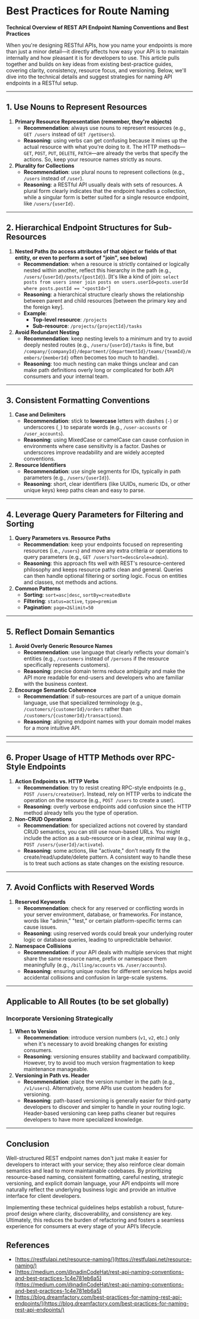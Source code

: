 
# Best Practices for Route Naming

**Technical Overview of REST API Endpoint Naming Conventions and Best Practices**

When you're designing RESTful APIs, how you name your endpoints is more than just a minor detail—it directly affects how easy your API is to maintain internally and how pleasant it is for developers to use. This article pulls together and builds on key ideas from existing best-practice guides, covering clarity, consistency, resource focus, and versioning. Below, we'll dive into the technical details and suggest strategies for naming API endpoints in a RESTful setup.

---

## 1. Use Nouns to Represent Resources

1.  **Primary Resource Representation (remember, they're objects)**
    * **Recommendation**: always use nouns to represent resources (e.g., `GET /users` instead of `GET /getUsers`).
    * **Reasoning**: using verbs can get confusing because it mixes up the actual resource with what you're doing to it. The HTTP methods—`GET`, `POST`, `PUT`, `DELETE`, `PATCH`—are already the verbs that specify the actions. So, keep your resource names strictly as nouns.
2.  **Plurality for Collections**
    * **Recommendation**: use plural nouns to represent collections (e.g., `/users` instead of `/user`).
    * **Reasoning**: a RESTful API usually deals with sets of resources. A plural form clearly indicates that the endpoint handles a collection, while a singular form is better suited for a single resource endpoint, like `/users/{userId}`.

---

## 2. Hierarchical Endpoint Structures for Sub-Resources

1.  **Nested Paths (to access attributes of that object or fields of that entity, or even to perform a sort of "join", see below)**
    * **Recommendation**: when a resource is strictly contained or logically nested within another, reflect this hierarchy in the path (e.g., `/users/{userId}/posts/{postId}`). [It's like a kind of join: `select posts from users inner join posts on users.userId=posts.userId where posts.postId == "<postId>"`]
    * **Reasoning**: a hierarchical structure clearly shows the relationship between parent and child resources [between the primary key and the foreign key].
    * **Example**:
        * **Top-level resource**: `/projects`
        * **Sub-resource**: `/projects/{projectId}/tasks`
2.  **Avoid Redundant Nesting**
    * **Recommendation**: keep nesting levels to a minimum and try to avoid deeply nested routes (e.g., `/users/{userId}/tasks` is fine, but `/company/{companyId}/department/{departmentId}/teams/{teamId}/members/{memberId}` often becomes too much to handle).
    * **Reasoning**: too much nesting can make things unclear and can make path definitions overly long or complicated for both API consumers and your internal team.

---

## 3. Consistent Formatting Conventions

1.  **Case and Delimiters**
    * **Recommendation**: stick to **lowercase** letters with dashes (`-`) or underscores (`_`) to separate words (e.g., `/user-accounts` or `/user_accounts`).
    * **Reasoning**: using MixedCase or camelCase can cause confusion in environments where case sensitivity is a factor. Dashes or underscores improve readability and are widely accepted conventions.
2.  **Resource Identifiers**
    * **Recommendation**: use single segments for IDs, typically in path parameters (e.g., `/users/{userId}`).
    * **Reasoning**: short, clear identifiers (like UUIDs, numeric IDs, or other unique keys) keep paths clean and easy to parse.

---

## 4. Leverage Query Parameters for Filtering and Sorting

1.  **Query Parameters vs. Resource Paths**
    * **Recommendation**: keep your endpoints focused on representing resources (i.e., `/users`) and move any extra criteria or operations to query parameters (e.g., `GET /users?sort=desc&role=admin`).
    * **Reasoning**: this approach fits well with REST's resource-centered philosophy and keeps resource paths clean and general. Queries can then handle optional filtering or sorting logic. Focus on entities and classes, not methods and actions.
2.  **Common Patterns**
    * **Sorting**: `sort=asc|desc`, `sortBy=createdDate`
    * **Filtering**: `status=active`, `type=premium`
    * **Pagination**: `page=2&limit=50`

---

## 5. Reflect Domain Semantics

1.  **Avoid Overly Generic Resource Names**
    * **Recommendation**: use language that clearly reflects your domain's entities (e.g., `/customers` instead of `/persons` if the resource specifically represents customers).
    * **Reasoning**: precise domain terms reduce ambiguity and make the API more readable for end-users and developers who are familiar with the business context.
2.  **Encourage Semantic Coherence**
    * **Recommendation**: if sub-resources are part of a unique domain language, use that specialized terminology (e.g., `/customers/{customerId}/orders` rather than `/customers/{customerId}/transactions`).
    * **Reasoning**: aligning endpoint names with your domain model makes for a more intuitive API.

---

---

## 6. Proper Usage of HTTP Methods over RPC-Style Endpoints

1.  **Action Endpoints vs. HTTP Verbs**
    * **Recommendation**: try to resist creating RPC-style endpoints (e.g., `POST /users/createUser`). Instead, rely on HTTP verbs to indicate the operation on the resource (e.g., `POST /users` to create a user).
    * **Reasoning**: overly verbose endpoints add confusion since the HTTP method already tells you the type of operation.
2.  **Non-CRUD Operations**
    * **Recommendation**: for specialized actions not covered by standard CRUD semantics, you can still use noun-based URLs. You might include the action as a sub-resource or in a clear, minimal way (e.g., `POST /users/{userId}/activate`).
    * **Reasoning**: some actions, like "activate," don't neatly fit the create/read/update/delete pattern. A consistent way to handle these is to treat such actions as state changes on the existing resource.

---

## 7. Avoid Conflicts with Reserved Words

1.  **Reserved Keywords**
    * **Recommendation**: check for any reserved or conflicting words in your server environment, database, or frameworks. For instance, words like "admin," "test," or certain platform-specific terms can cause issues.
    * **Reasoning**: using reserved words could break your underlying router logic or database queries, leading to unpredictable behavior.
2.  **Namespace Collisions**
    * **Recommendation**: if your API deals with multiple services that might share the same resource name, prefix or namespace them meaningfully (e.g., `/billing/accounts` vs. `/user/accounts`).
    * **Reasoning**: ensuring unique routes for different services helps avoid accidental collisions and confusion in large-scale systems.

---

## Applicable to All Routes (to be set globally)

### Incorporate Versioning Strategically

1.  **When to Version**
    * **Recommendation**: introduce version numbers (`v1`, `v2`, etc.) only when it's necessary to avoid breaking changes for existing consumers.
    * **Reasoning**: versioning ensures stability and backward compatibility. However, try to avoid too much version fragmentation to keep maintenance manageable.
2.  **Versioning in Path vs. Header**
    * **Recommendation**: place the version number in the path (e.g., `/v1/users`). Alternatively, some APIs use custom headers for versioning.
    * **Reasoning**: path-based versioning is generally easier for third-party developers to discover and simpler to handle in your routing logic. Header-based versioning can keep paths cleaner but requires developers to have more specialized knowledge.

---

## Conclusion

Well-structured REST endpoint names don't just make it easier for developers to interact with your service; they also reinforce clear domain semantics and lead to more maintainable codebases. By prioritizing resource-based naming, consistent formatting, careful nesting, strategic versioning, and explicit domain language, your API endpoints will more naturally reflect the underlying business logic and provide an intuitive interface for client developers.

Implementing these technical guidelines helps establish a robust, future-proof design where clarity, discoverability, and consistency are key. Ultimately, this reduces the burden of refactoring and fosters a seamless experience for consumers at every stage of your API’s lifecycle.

## References
- [https://restfulapi.net/resource-naming/](https://restfulapi.net/resource-naming/)
- [https://medium.com/@nadinCodeHat/rest-api-naming-conventions-and-best-practices-1c4e781eb6a5](https://medium.com/@nadinCodeHat/rest-api-naming-conventions-and-best-practices-1c4e781eb6a5)
- [https://blog.dreamfactory.com/best-practices-for-naming-rest-api-endpoints/](https://blog.dreamfactory.com/best-practices-for-naming-rest-api-endpoints/)